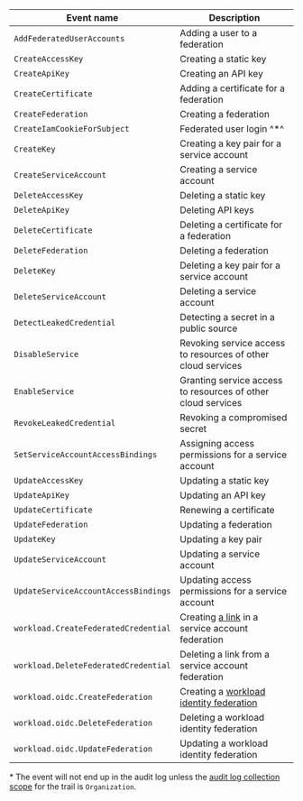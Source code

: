 Event name | Description
--- | ---
`AddFederatedUserAccounts` | Adding a user to a federation
`CreateAccessKey` | Creating a static key
`CreateApiKey` | Creating an API key
`CreateCertificate` | Adding a certificate for a federation
`CreateFederation` | Creating a federation
`CreateIamCookieForSubject` | Federated user login ^*^
`CreateKey` | Creating a key pair for a service account
`CreateServiceAccount` | Creating a service account
`DeleteAccessKey` | Deleting a static key
`DeleteApiKey` | Deleting API keys
`DeleteCertificate` | Deleting a certificate for a federation
`DeleteFederation` | Deleting a federation
`DeleteKey` | Deleting a key pair for a service account
`DeleteServiceAccount` | Deleting a service account
`DetectLeakedCredential` | Detecting a secret in a public source
`DisableService` | Revoking service access to resources of other cloud services
`EnableService` | Granting service access to resources of other cloud services
`RevokeLeakedCredential` | Revoking a compromised secret
`SetServiceAccountAccessBindings` | Assigning access permissions for a service account
`UpdateAccessKey` | Updating a static key
`UpdateApiKey` | Updating an API key
`UpdateCertificate` | Renewing a certificate
`UpdateFederation` | Updating a federation
`UpdateKey` | Updating a key pair
`UpdateServiceAccount` | Updating a service account
`UpdateServiceAccountAccessBindings` | Updating access permissions for a service account
`workload.CreateFederatedCredential` | Creating [a link](../../../iam/concepts/workload-identity.md#federated-credentials) in a service account federation
`workload.DeleteFederatedCredential` | Deleting a link from a service account federation
`workload.oidc.CreateFederation` | Creating a [workload identity federation](../../../iam/concepts/workload-identity.md)
`workload.oidc.DeleteFederation` | Deleting a workload identity federation
`workload.oidc.UpdateFederation` | Updating a workload identity federation

\* The event will not end up in the audit log unless the [audit log collection scope](../../../audit-trails/concepts/trail.md#collecting-area) for the trail is `Organization`.